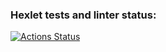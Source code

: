 ### Hexlet tests and linter status:
[![Actions Status](https://github.com/iPoolito/Proyecto-project-98/actions/workflows/hexlet-check.yml/badge.svg)](https://github.com/iPoolito/Proyecto-project-98/actions)